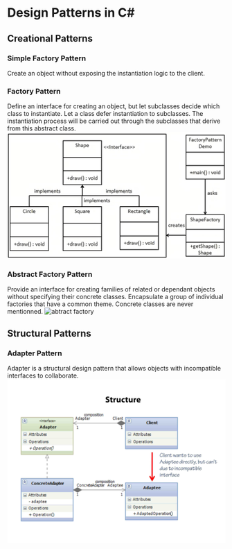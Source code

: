 # Design Patterns in C#


## Creational Patterns

### Simple Factory Pattern
Create an object without exposing the instantiation logic to the client.

### Factory Pattern

Define an interface for creating an object, but let subclasses decide which class to instantiate. Let a class defer instantiation to subclasses. The instantiation process will be carried out through the subclasses that derive from this abstract class.
<img src="/pictures/factory.jpeg" title="factory"  width="900">

### Abstract Factory Pattern
Provide an interface for creating families of related or dependant objects without specifying their concrete classes. Encapsulate a group of individual factories that have a common theme. Concrete classes are never mentionned.
<img src="/pictures/abstractfactory.png" title="abtract factory"  width="900">



## Structural Patterns

### Adapter Pattern
Adapter is a structural design pattern that allows objects with incompatible interfaces to collaborate.
<img src="/pictures/adapter.jpeg" title="factory"  width="900">
